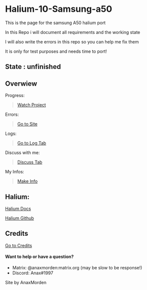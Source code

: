 # Halium-10-Samsung-a50
This is the page for the samsung A50 halium port

In this Repo i will document all requirements and the working state

I will also write the errors in this repo so you can help me fix them

It is only for test purposes and needs time to port!

## State : unfinished

## Overwiew

Progress:
> [Watch Project](https://github.com/users/AnaxMorden/projects/2)

Errors: 
> [Go to Site](https://github.com/AnaxMorden/Halium-10-Samsung-a50/wiki/errors)

Logs:
> [Go to Log Tab](https://github.com/AnaxMorden/Halium-10-Samsung-a50/wiki/latest-Log)

Discuss with me:
> [Discuss Tab](https://github.com/AnaxMorden/Halium-10-Samsung-a50/discussions)

My Infos:
> [Make Info](https://github.com/AnaxMorden/Halium-10-Samsung-a50/wiki/Make-Infos)

## Halium:
[Halium Docs](https://docs.halium.org/en/latest/)

[Halium Github](https://github.com/Halium)

## Credits
[ Go to Credits](https://github.com/AnaxMorden/Halium-10-Samsung-a50/wiki/Credits)



#### Want to help or have a question?
* Matrix: @anaxmorden:matrix.org (may be slow to be response!)
* Discord: Anax#1997

Site by AnaxMorden
